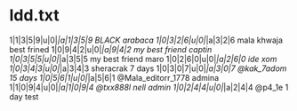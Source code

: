 # Idd.txt
1|1|3|5|9|u|0|_|a|1|3|5|9  BLACK arabaca
1|0|3|2|6|u|0|_|a|3|2|6    mala khwaja best frined
1|0|9|4|2|u|0|_|a|9|4|2   my best friend captin
1|0|3|5|5|u|0|_|a|3|5|5  my best friend maro
1|0|2|6|0|u|0|_|a|2|6|0   ide xom
1|0|3|4|3|u|0|_|a|3|4|3    sheracrak 7 days
1|0|3|0|7|u|0|_|a|3|0|7    @kak_7adom 15 days
1|0|5|6|1|u|0|_|a|5|6|1    @Mala_editorr_1778 admina
1|1|0|9|4|u|0|_|a|1|0|9|4   @txx888l nell admin
1|0|2|4|4|u|0|_|a|2|4|4     @p4_1e  1 day test

